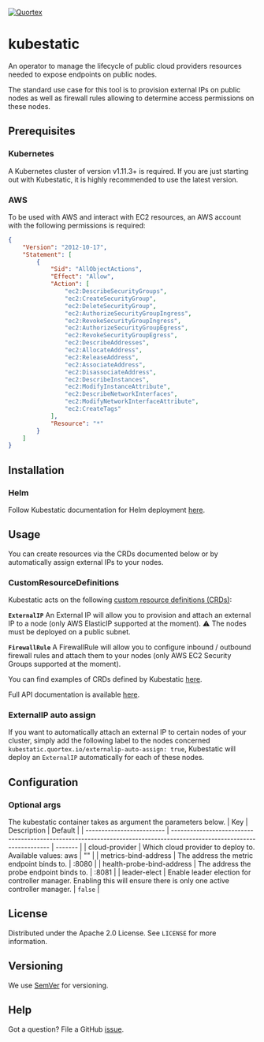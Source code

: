 [![Quortex][logo]](https://quortex.io)

# kubestatic
An operator to manage the lifecycle of public cloud providers resources needed to expose endpoints on public nodes.

The standard use case for this tool is to provision external IPs on public nodes as well as firewall rules allowing to determine access permissions on these nodes.

## Prerequisites

### Kubernetes
A Kubernetes cluster of version v1.11.3+ is required. If you are just starting out with Kubestatic, it is highly recommended to use the latest version.

### AWS
To be used with AWS and interact with EC2 resources, an AWS account with the following permissions is required:
```json
{
    "Version": "2012-10-17",
    "Statement": [
        {
            "Sid": "AllObjectActions",
            "Effect": "Allow",
            "Action": [
                "ec2:DescribeSecurityGroups",
                "ec2:CreateSecurityGroup",
                "ec2:DeleteSecurityGroup",
                "ec2:AuthorizeSecurityGroupIngress",
                "ec2:RevokeSecurityGroupIngress",
                "ec2:AuthorizeSecurityGroupEgress",
                "ec2:RevokeSecurityGroupEgress",
                "ec2:DescribeAddresses",
                "ec2:AllocateAddress",
                "ec2:ReleaseAddress",
                "ec2:AssociateAddress",
                "ec2:DisassociateAddress",
                "ec2:DescribeInstances",
                "ec2:ModifyInstanceAttribute",
                "ec2:DescribeNetworkInterfaces",
                "ec2:ModifyNetworkInterfaceAttribute",
                "ec2:CreateTags"
            ],
            "Resource": "*"
        }
    ]
}
```

## Installation

### Helm

Follow Kubestatic documentation for Helm deployment [here](./helm/kubestatic).


## Usage
You can create resources via the CRDs documented below or by automatically assign external IPs to your nodes.

### CustomResourceDefinitions

Kubestatic acts on the following [custom resource definitions (CRDs)](https://kubernetes.io/docs/tasks/extend-kubernetes/custom-resources/custom-resource-definitions/):

**`ExternalIP`** An External IP will allow you to provision and attach an external IP to a node (only AWS ElasticIP supported at the moment). :warning: The nodes must be deployed on a public subnet.

**`FirewallRule`** A FirewallRule will allow you to configure inbound / outbound firewall rules and attach them to your nodes (only AWS EC2 Security Groups supported at the moment).

You can find examples of CRDs defined by Kubestatic [here](./config/samples).

Full API documentation is available [here](./docs/api-docs.asciidoc).

### ExternalIP auto assign
If you want to automatically attach an external IP to certain nodes of your cluster, simply add the following label to the nodes concerned `kubestatic.quortex.io/externalip-auto-assign: true`, Kubestatic will deploy an `ExternalIP` automatically for each of these nodes.


## Configuration

### Optional args
The kubestatic container takes as argument the parameters below.
| Key                       | Description                                                                                                           | Default |
| ------------------------- | --------------------------------------------------------------------------------------------------------------------- | ------- |
| cloud-provider            | Which cloud provider to deploy to. Available values: aws                                                              | ""      |
| metrics-bind-address      | The address the metric endpoint binds to.                                                                             | :8080   |
| health-probe-bind-address | The address the probe endpoint binds to.                                                                              | :8081   |
| leader-elect              | Enable leader election for controller manager. Enabling this will ensure there is only one active controller manager. | `false` |


## License
Distributed under the Apache 2.0 License. See `LICENSE` for more information.

## Versioning
We use [SemVer](http://semver.org/) for versioning.

## Help
Got a question?
File a GitHub [issue](https://github.com/quortex/kubestatic/issues).

[logo]: https://storage.googleapis.com/quortex-assets/logo.webp